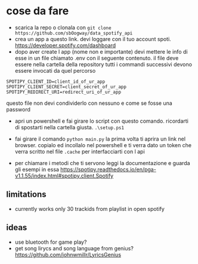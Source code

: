 # cose da fare

- scarica la repo o clonala con ```git clone https://github.com/sbOogway/data_spotify_api```
- crea un app a questo link. devi loggare con il tuo account spoti. https://developer.spotify.com/dashboard
- dopo aver create l app (nome non e importante) devi mettere le info di esse in un file chiamato 
.env con il seguente contenuto. il file deve essere nella cartella della repository tutti i commandi 
successivi devono essere invocati da quel percorso

```
SPOTIPY_CLIENT_ID=client_id_of_ur_app
SPOTIPY_CLIENT_SECRET=client_secret_of_ur_app
SPOTIPY_REDIRECT_URI=redirect_uri_of_ur_app
```
questo file non devi condividerlo con nessuno e come se fosse una password

- apri un powershell e fai girare lo script con questo comando. ricordarti di spostarti nella cartella 
giusta. ```.\setup.ps1```

- fai girare il comando ```python main.py``` la prima volta ti aprira un link nel browser. 
copialo ed incollalo nel powershell e ti verra dato un token che verra scritto nel file 
```.cache``` per interfacciarti con l api

- per chiamare i metodi che ti servono leggi la documentazione e guarda gli esempi in essa
https://spotipy.readthedocs.io/en/pga-v1.1.55/index.html#spotipy.client.Spotify


## limitations
- currently works only 30 trackids from playlist in open spotify 

## ideas
- use bluetooth for game play?
- get song lirycs and song language from genius? https://github.com/johnwmillr/LyricsGenius


